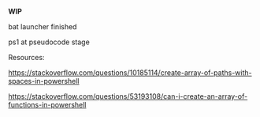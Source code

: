 **WIP**

bat launcher finished

ps1 at pseudocode stage

Resources:

https://stackoverflow.com/questions/10185114/create-array-of-paths-with-spaces-in-powershell

https://stackoverflow.com/questions/53193108/can-i-create-an-array-of-functions-in-powershell
